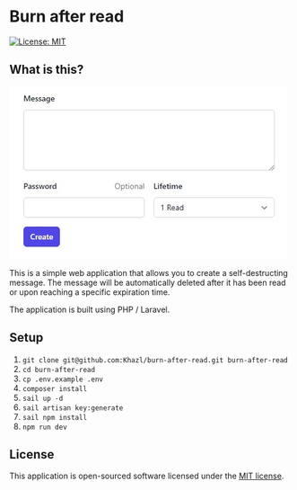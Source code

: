 # Burn after read

[![License: MIT](https://img.shields.io/badge/License-MIT-yellow.svg)](https://opensource.org/licenses/MIT)

## What is this?

<img src="./resources/img/burn-after-read.jpg" alt="UI preview">

This is a simple web application that allows you to create a self-destructing message. 
The message will be automatically deleted after it has been read or upon reaching a specific expiration time.

The application is built using PHP / Laravel.

## Setup

1. `git clone git@github.com:Khazl/burn-after-read.git burn-after-read`
2. `cd burn-after-read`
3. `cp .env.example .env`
4. `composer install`
5. `sail up -d`
6. `sail artisan key:generate`
7. `sail npm install`
8. `npm run dev`

## License

This application is open-sourced software licensed under the [MIT license](https://opensource.org/licenses/MIT).
